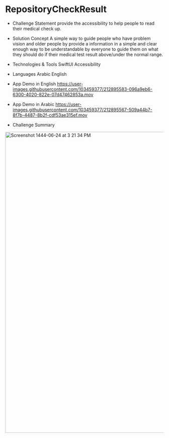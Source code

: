 # RepositoryCheckResult

- Challenge Statement
provide the accessibility to help people to read their medical check up.

- Solution Concept
A simple way to guide people who have problem vision and older people by provide a information in a simple and clear enough way to be understandable by everyone to guide them on what they should do if their medical test result above/under the normal range.

- Technologies & Tools
SwiftUI
Accessibility

- Languages
Arabic
English

- App Demo in English
https://user-images.githubusercontent.com/103459377/212895583-096a9eb6-6300-4020-822e-07d47462853a.mov

- App Demo in Arabic 
https://user-images.githubusercontent.com/103459377/212895567-509a44b7-8f7b-4487-8b2f-cdf53ae315ef.mov

- Challenge Summary 
<img width="954" alt="Screenshot 1444-06-24 at 3 21 34 PM" src="https://user-images.githubusercontent.com/103459377/212898276-3599bdc7-e339-4507-9b67-f5fb27c43fe4.png">



